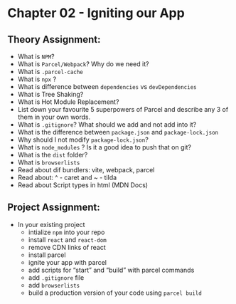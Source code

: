# Chapter 02 - Igniting our App


## Theory Assignment:
- What is `NPM`?
- What is `Parcel/Webpack`? Why do we need it?
- What is `.parcel-cache`
- What is `npx` ?
- What is difference between `dependencies` vs `devDependencies`
- What is Tree Shaking?
- What is Hot Module Replacement?
- List down your favourite 5 superpowers of Parcel and describe any 3 of them in your
own words.
- What is `.gitignore`? What should we add and not add into it?
- What is the difference between `package.json` and `package-lock.json`
- Why should I not modify `package-lock.json`?
- What is `node_modules` ? Is it a good idea to push that on git?
- What is the `dist` folder?
- What is `browserlists`
- Read about dif bundlers: vite, webpack, parcel
- Read about: ^ - caret and ~ - tilda
- Read about Script types in html (MDN Docs)


## Project Assignment:
- In your existing project
    - intialize `npm` into your repo
    - install `react` and `react-dom`
    - remove CDN links of react
    - install parcel
    - ignite your app with parcel
    - add scripts for “start” and “build” with parcel commands
    - add `.gitignore` file
    - add `browserlists`
    - build a production version of your code using `parcel build`